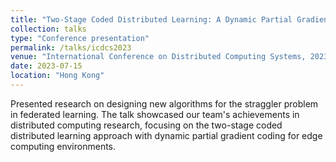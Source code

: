 ```yaml
---
title: "Two-Stage Coded Distributed Learning: A Dynamic Partial Gradient Coding Perspective"
collection: talks
type: "Conference presentation"
permalink: /talks/icdcs2023
venue: "International Conference on Distributed Computing Systems, 2023"
date: 2023-07-15
location: "Hong Kong"
---
```


Presented research on designing new algorithms for the straggler problem in federated learning. The talk showcased our team's achievements in distributed computing research, focusing on the two-stage coded distributed learning approach with dynamic partial gradient coding for edge computing environments. 